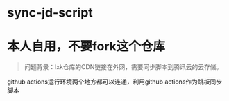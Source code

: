 # sync-jd-script

# 本人自用，不要fork这个仓库

> 问题背景：lxk仓库的CDN链接在外网，需要同步脚本到腾讯云的云存储。

github actions运行环境两个地方都可以连通，利用github actions作为跳板同步脚本

